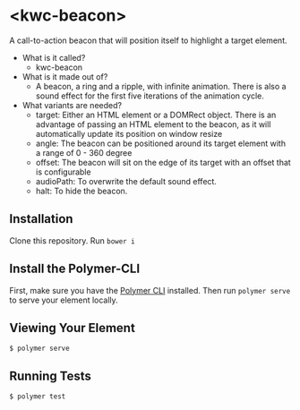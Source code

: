# \<kwc-beacon\>

A call-to-action beacon that will position itself to highlight a target element.

 - What is it called?
     - kwc-beacon
 - What is it made out of?
     - A beacon, a ring and a ripple, with infinite animation. There is also a sound effect for the first five iterations of the animation cycle.
 - What variants are needed?
     - target: Either an HTML element or a DOMRect object. There is an advantage of passing an HTML element to the beacon, as it will automatically update its position on window resize
     - angle: The beacon can be positioned around its target element with a range of 0 - 360 degree
     - offset: The beacon will sit on the edge of its target with an offset that is configurable
     - audioPath: To overwrite the default sound effect.
     - halt: To hide the beacon.

## Installation
Clone this repository.
Run `bower i`

## Install the Polymer-CLI

First, make sure you have the [Polymer CLI](https://www.npmjs.com/package/polymer-cli) installed. Then run `polymer serve` to serve your element locally.

## Viewing Your Element

```
$ polymer serve
```

## Running Tests

```
$ polymer test
```

